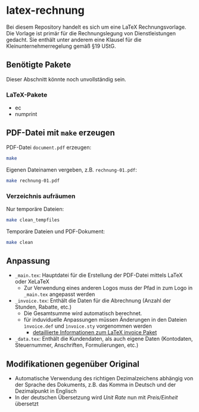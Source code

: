 # latex-rechnung
Bei diesem Repository handelt es sich um eine LaTeX Rechnungsvorlage.
Die Vorlage ist primär für die Rechnungslegung von Dienstleistungen gedacht.
Sie enthält unter anderem eine Klausel für die Kleinunternehmerregelung gemäß
§19 UStG.

## Benötigte Pakete
Dieser Abschnitt könnte noch unvollständig sein.

### LaTeX-Pakete
* ec
* numprint

## PDF-Datei mit `make` erzeugen
PDF-Datei `document.pdf` erzeugen:
```bash
make
```

Eigenen Dateinamen vergeben, z.B. `rechnung-01.pdf`:
```bash
make rechnung-01.pdf
```

### Verzeichnis aufräumen
Nur temporäre Dateien:
```bash
make clean_tempfiles
```

Temporäre Dateien und PDF-Dokument:
```bash
make clean
```

## Anpassung
* `_main.tex`: Hauptdatei für die Erstellung der PDF-Datei mittels LaTeX oder
  XeLaTeX
    * Zur Verwendung eines anderen Logos muss der Pfad in zum Logo in `_main.tex` angepasst werden
* `_invoice.tex`: Enthält die Daten für die Abrechnung (Anzahl der Stunden, Rabatte, etc.)
    * Die Gesamtsumme wird automatisch berechnet.
    * für induviduelle Anpassungen müssen Änderungen in den Dateien `ìnvoice.def` und `ìnvoice.sty` vorgenommen werden
        * [detaillierte Informationen zum LaTeX invoice Paket](ftp://ftp.rrzn.uni-hannover.de/pub/mirror/tex-archive/macros/latex/contrib/invoice/doc/invoice.pdf)
* `_data.tex`: Enthält die Kundendaten, als auch eigene Daten (Kontodaten, Steuernummer, Anschriften, Formulierungen, etc.)

## Modifikationen gegenüber Original
* Automatische Verwendung des richtigen Dezimalzeichens abhängig von der Sprache des Dokuments, z.B. das Komma in Deutsch und der Dezimalpunkt in Englisch
* In der deutschen Übersetzung wird _Unit Rate_ nun mit _Preis/Einheit_ übersetzt
